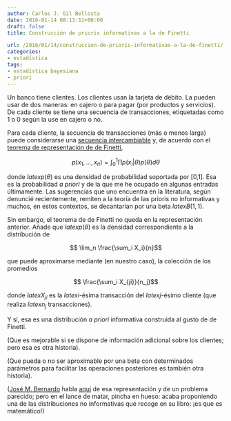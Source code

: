 ```yaml
---
author: Carlos J. Gil Bellosta
date: 2016-01-14 08:13:11+00:00
draft: false
title: Construcción de prioris informativas a la de Finetti

url: /2016/01/14/construccion-de-prioris-informativas-a-la-de-finetti/
categories:
- estadística
tags:
- estadística bayesiana
- priori
---
```


Un banco tiene clientes. Los clientes usan la tarjeta de débito. La pueden usar de dos maneras: en cajero o para pagar (por productos y servicios). De cada cliente se tiene una secuencia de transacciones, etiquetadas como 1 o 0 según la use en cajero o no.

Para cada cliente, la secuencia de transacciones (más o menos larga) puede considerarse una [secuencia intercambiable](https://es.wikipedia.org/wiki/Variables_aleatorias_intercambiables) y, de acuerdo con el [teorema de representación de de Finetti](https://en.wikipedia.org/wiki/De_Finetti%27s_theorem),

$$ p(x_1, \dots, x_n) = \int_0^1 \prod p(x_i | \theta) p(\theta) d\theta$$

donde $latex p(\theta)$ es una densidad de probabilidad soportada por [0,1]. Esa es la probabilidad _a priori_ y de la que me he ocupado en algunas entradas últimamente. Las sugerencias que uno encuentra en la literatura, según denuncié recientemente, remiten a la teoría de las prioris no informativas y muchos, en estos contextos, se decantarían por una beta $latex B(1,1)$.

Sin embargo, el teorema de de Finetti no queda en la representación anterior. Añade que $latex p(\theta)$ es la densidad correspondiente a la distribución de

$$ \lim_n \frac{\sum_i X_i}{n}$$

que puede aproximarse mediante (en nuestro caso), la colección de los promedios

$$ \frac{\sum_i X_{ji}}{n_j}$$

donde $latex X_{ji}$ es la $latex i$-ésima transacción del $latex j$-ésimo cliente (que realiza $latex n_j$ transacciones).

Y sí, esa es una distribución _a priori_ informativa construida al gusto de de Finetti.

(Que es mejorable si se dispone de información adicional sobre los clientes; pero esa es otra historia).

(Que pueda o no ser aproximable por una beta con determinados parámetros para facilitar las operaciones posteriores es también otra historia).

([José M. Bernardo](http://www.uv.es/bernardo/) habla [aquí](http://www.ime.unicamp.br/~dias/Exchangeability.pdf) de esa representación y de un problema parecido; pero en el lance de matar, pincha en hueso: acaba proponiendo una de las distribuciones no informativas que recoge en su libro: ¡es que es matemático!)